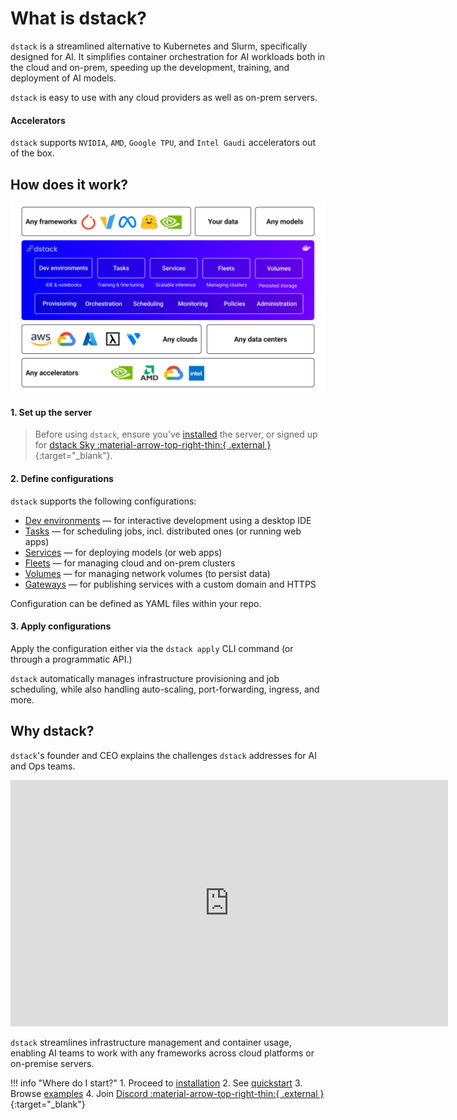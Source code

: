 # What is dstack?

`dstack` is a streamlined alternative to Kubernetes and Slurm, specifically designed for AI. It simplifies container orchestration
for AI workloads both in the cloud and on-prem, speeding up the development, training, and deployment of AI models.

`dstack` is easy to use with any cloud providers as well as on-prem servers. 

#### Accelerators

`dstack` supports `NVIDIA`, `AMD`, `Google TPU`, and `Intel Gaudi` accelerators out of the box.

## How does it work?

<img src="https://raw.githubusercontent.com/dstackai/static-assets/4aa9124edcaee397d9dd25d4b5aa8d8e82441852/static-assets/images/dstack-diagram.svg" />

#### 1. Set up the server

> Before using `dstack`, ensure you've [installed](installation/index.md) the server, or signed up for [dstack Sky :material-arrow-top-right-thin:{ .external }](https://sky.dstack.ai){:target="_blank"}.

#### 2. Define configurations

`dstack` supports the following configurations:
   
* [Dev environments](concepts/dev-environments.md) &mdash; for interactive development using a desktop IDE
* [Tasks](concepts/tasks.md) &mdash; for scheduling jobs, incl. distributed ones (or running web apps)
* [Services](concepts/services.md) &mdash; for deploying models (or web apps)
* [Fleets](concepts/fleets.md) &mdash; for managing cloud and on-prem clusters
* [Volumes](concepts/volumes.md) &mdash; for managing network volumes (to persist data)
* [Gateways](concepts/gateways.md) &mdash; for publishing services with a custom domain and HTTPS

Configuration can be defined as YAML files within your repo.

#### 3. Apply configurations

Apply the configuration either via the `dstack apply` CLI command (or through a programmatic API.)

`dstack` automatically manages infrastructure provisioning and job scheduling, while also handling auto-scaling,
port-forwarding, ingress, and more.

## Why dstack?

`dstack`'s founder and CEO explains the challenges `dstack` addresses for AI and Ops teams.

<iframe width="700" height="394" src="https://www.youtube.com/embed/yzVMp5Q0aPg?si=22QzF2OvtAybBWDg&rel=0" title="YouTube video player" frameborder="0" allow="accelerometer; autoplay; clipboard-write; encrypted-media; gyroscope; picture-in-picture; web-share" referrerpolicy="strict-origin-when-cross-origin" allowfullscreen></iframe>

`dstack` streamlines infrastructure management and container usage, enabling AI teams to work with any frameworks across
cloud platforms or on-premise servers.


[//]: # (??? info "Cloud platforms")
[//]: # (    TBA)

!!! info "Where do I start?"
    1. Proceed to [installation](installation/index.md)
    2. See [quickstart](quickstart.md)
    3. Browse [examples](/examples)
    4. Join [Discord :material-arrow-top-right-thin:{ .external }](https://discord.gg/u8SmfwPpMd){:target="_blank"}
